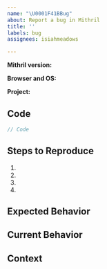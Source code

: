 ```yaml
---
name: "\U0001F41BBug"
about: Report a bug in Mithril
title: ''
labels: bug
assignees: isiahmeadows

---
```


<!-- Provide a general summary of your issue in the "Title" above -->
<!--
Provide the exact version of Mithril you're experiencing these issues with. This
matters, even if it's really old like version 0.1.0. Do note that bugs in older
versions are commonly fixed in newer versions, so you should try to test it
against the latest version if you can.
-->
**Mithril version:**

<!--
Provide the name and version of both the browser and operating system you're
experiencing these issues with. If it's multiple, feel free to list multiple.
This matters, even if it's super ancient like IE 6 on Windows XP.
-->
**Browser and OS:**

<!--
Optional: Provide a link to your project, if it happens to be open source or if
you created a repo somewhere that we can look into further. If it's multiple
projects, feel free to list them all.
-->
**Project:**

## Code
<!--
What did you try? What code is causing the unexpected behavior? Make sure to
try to reduce your code as best as you can while still reproducing the bug, so
we can more accurately determine the cause. Ideally, it should just be a bunch
of Mithril calls with virtually no logic at all, but it's sufficient to just
remove unrelated network calls, attributes, and the like.

In addition, make sure the bug still persists with the latest version of
Mithril. If it's an older version, the bug may have already been fixed.

If you'd prefer, replace this code block with a link to a code playground like
any of these:

- Flems <https://flems.io/mithril> (stores everything in URL hash)
- JSFiddle <https://jsfiddle.net>
- CodePen <https://codepen.io>
- JSBin <https://jsbin.com>
- Plunker <https://plnkr.co>
- Glitch <https://glitch.com> (supports backend)
- CodeSandbox <https://codesandbox.io> (supports backend)

Or if it's a remote development project on your own server, feel free to provide
that if it's serving unminified code we can look at.

If it's a closed-source repo, it's okay to censor names and pull out irrelevant
logic - we'd rather not sign NDAs just to see the code you're having trouble
with. We do still need code of some kind that triggers the bug you're running
into.
-->
```javascript
// Code
```

## Steps to Reproduce
<!--
What steps need to be taken to reproduce this behavior? Please include things
like specific data that need typed in, specific buttons that need clicked, and
so on.
-->
1.
2.
3.
4.

## Expected Behavior
<!--
What did you expect to happen?

- An alert to pop up?
- A specific thing to be logged?

Please be very specific here.
-->

## Current Behavior
<!--
What actually happened?

- The alert never showed?
- The wrong thing was logged?

Please be very specific here.
-->

## Context
<!--
Optional: How is this issue affecting you? What are you trying to do? Providing
us context helps us reach a solution that best fits your particular needs.
-->

